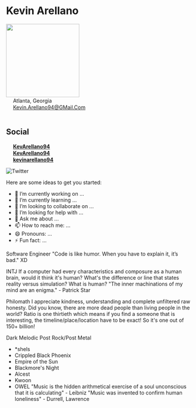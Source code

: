 <div>
    <h1>Kevin Arellano</h1>
    <img
        src="https://i.redd.it/snoovatar/avatars/5597ed49-0ba1-4d47-9cf3-6685f8d2ab04.png"
        width="200"
    />
</div>

<div>
    <img
        src="https://cdn-icons-png.flaticon.com/512/684/684908.png"
        width="15"
    />
    <span>
        Atlanta, Georgia
    </span>
</div>

<div>
    <img
        src="https://cdn-icons-png.flaticon.com/512/5968/5968534.png"
        width="15"
    />
    <span>
        <a href="mailto:Kevin.Arellano94@GMail.Com">
            Kevin.Arellano94@GMail.Com
        </a>
    </span>
</div>

<br />

<h2>Social</h2>

<div>
    <img
        src="https://cdn-icons-png.flaticon.com/512/145/145812.png"
        width="15"
    />
    <span>
        <a href="https://twitter.com/KevArellano94">
            <b>KevArellano94</b>
        </a>
    </span>
</div>

<div>
    <img
        src="https://cdn-icons-png.flaticon.com/512/1312/1312139.png"
        width="15"
    />
    <span>
        <a href="https://www.facebook.com/KevArellano94">
            <b>KevArellano94</b>
        </a>
    </span>
</div>

<div>
    <img
        src="https://cdn-icons.flaticon.com/png/512/2504/premium/2504923.png?token=exp=1649198618~hmac=dd98857f3c9101c27b258bf2e8494328"
        width="15"
    />
    <span>
        <a href="https://www.linkedin.com/in/kevinarellano94/">
            <b>kevinarellano94</b>
        </a>
    </span>
</div>

![Twitter](https://img.shields.io/twitter/follow/KevArellano94?style=for-the-badge)

Here are some ideas to get you started:

- 🔭 I’m currently working on ...
- 🌱 I’m currently learning ...
- 👯 I’m looking to collaborate on ...
- 🤔 I’m looking for help with ...
- 💬 Ask me about ...
- 📫 How to reach me: ...
- 😄 Pronouns: ...
- ⚡ Fun fact: ...

Software Engineer
"Code is like humor. When you have to explain it, it’s bad." XD

INTJ
If a computer had every characteristics and composure as a human brain, would it think it's human?  What's the difference or line that states reality versus simulation?  What is human?
"The inner machinations of my mind are an enigma." - Patrick Star

Philomath
I appreciate kindness, understanding and complete unfiltered raw honesty.
Did you know, there are more dead people than living people in the world?  Ratio is one thirtieth which means if you find a someone that is interesting, the timeline/place/location have to be exact!  So it's one out of 150+ billion!

Dark Melodic Post Rock/Post Metal
 - *shels
 - Crippled Black Phoenix
 - Empire of the Sun
 - Blackmore's Night
 - Alcest
 - Kwoon
 - OWEL
"Music is the hidden arithmetical exercise of a soul unconscious that it is calculating" - Leibniz
"Music was invented to confirm human loneliness" - Durrell, Lawrence
